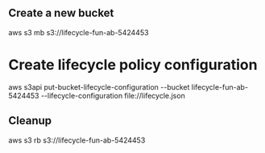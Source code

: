 ## Create a new bucket

aws s3 mb s3://lifecycle-fun-ab-5424453

# Create lifecycle policy configuration

aws s3api put-bucket-lifecycle-configuration --bucket lifecycle-fun-ab-5424453 --lifecycle-configuration file://lifecycle.json

## Cleanup

aws s3 rb s3://lifecycle-fun-ab-5424453